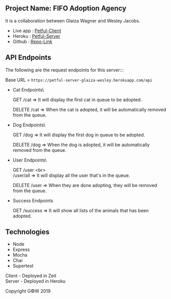 ## Project Name: FIFO Adoption Agency

It is a collaboration between Glaiza Wagner and Wesley Jacobs.

- Live app : [Petful-Client](https://petful-client-glaiza-wesley.now.sh)
- Heroku   : [Petful-Server](https://petful-server-glaiza-wesley.herokuapp.com/)
- Github   : [Repo-Link](https://github.com/thinkful-ei-heron/Petful-server)

## API Endpoints
The following are the request endpoints for this server:::

Base URL = `https://petful-server-glaiza-wesley.herokuapp.com/api`

- Cat Endpoints\

    GET /cat => It will display the first cat in queue to be adopted.

    DELETE /cat => When the cat is adopted, it will be automatically removed from the queue.

- Dog Endpoints\

    GET /dog => It will display the first dog in queue to be adopted. 

    DELETE /dog => When the dog is adopted, it will be automatically removed from the queue.

- User Endpoints\

    GET /user <br\>   
        /user/all => It will display all the user that's in the queue.
    
    DELETE /user => When they are done adopting, they will be removed from the queue.


- Success Endpoints

    GET /success => It will show all lists of the animals that has been adopted.

## Technologies
- Node
- Express
- Mocha
- Chai
- Supertest

Client - Deployed in Zeit\
Server - Deployed in Heroku

Copyright G©W 2019